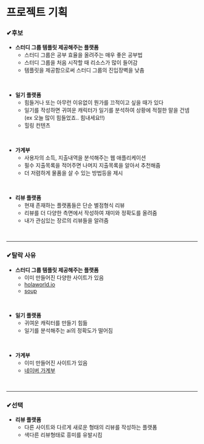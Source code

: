 # 프로젝트 기획

### ✔후보

- **스터디 그룹 템플릿 제공해주는 플랫폼**
  - 스터디 그룹은 공부 효율을 올려주는 매우 좋은 공부법
  - 스터디 그룹을 처음 시작할 때 리소스가 많이 들어감
  - 템플릿을 제공함으로써 스터디 그룹의 진입장벽을 낮춤

<br>

- **일기 플랫폼**
  - 힘들거나 또는 아무런 이유없이 뭔가를 끄적이고 싶을 때가 있다
  - 일기를 작성하면 귀여운 캐릭터가 일기를 분석하여 상황에 적절한 말을 건넴 (ex 오늘 많이 힘들었죠.. 힘내세요!!)
  - 힐링 컨텐츠

<br>

- **가계부**
  - 사용자의 소득, 지출내역을 분석해주는 웹 애플리케이션
  - 필수 지출목록을 적어주면 나머지 지출목록을 알아서 추천해줌
  - 더 저렴하게 물품을 살 수 있는 방법등을 제시

<br>

- **리뷰 플랫폼**
  - 현재 존재하는 플랫폼들은 단순 별점형식 리뷰
  - 리뷰를 더 다양한 측면에서 작성하여 재미와 정확도를 올려줌
  - 내가 관심있는 장르의 리뷰들을 알려줌

<br>

---


### ✔탈락 사유

- **스터디 그룹 템플릿 제공해주는 플랫폼**
  - 이미 만들어진 다양한 사이트가 있음
  - [holaworld.io](https://holaworld.io/)
  - [soup](https://soup.pw/)

<br>

- **일기 플랫폼**
  - 귀여운 캐릭터를 만들기 힘듦
  - 일기를 분석해주는 ai의 정확도가 떨어짐

<br>

- **가계부**
  - 이미 만들어진 사이트가 있음
  - [네이버 가계부](https://moneybook.naver.com/)

<br>

---


### ✔선택

- **리뷰 플랫폼**
  - 다른 사이트와 다르게 새로운 형태의 리뷰를 작성하는 플랫폼
  - 색다른 리뷰형태로 흥미를 유발시킴

<br>
